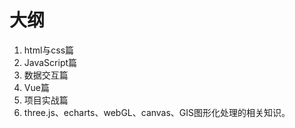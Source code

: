 # 大纲

1. html与css篇
2. JavaScript篇
3. 数据交互篇
4. Vue篇
5. 项目实战篇
6. three.js、echarts、webGL、canvas、GIS图形化处理的相关知识。



